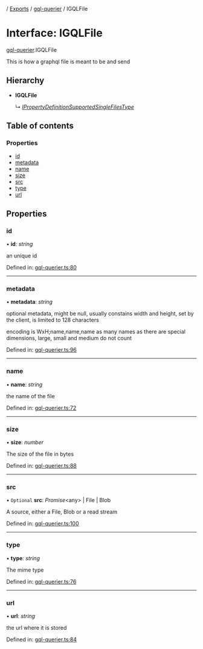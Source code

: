 [](../README.md) / [Exports](../modules.md) / [gql-querier](../modules/gql_querier.md) / IGQLFile

# Interface: IGQLFile

[gql-querier](../modules/gql_querier.md).IGQLFile

This is how a graphql file is meant
to be and send

## Hierarchy

* **IGQLFile**

  ↳ [*IPropertyDefinitionSupportedSingleFilesType*](base_root_module_itemdefinition_propertydefinition_types_files.ipropertydefinitionsupportedsinglefilestype.md)

## Table of contents

### Properties

- [id](gql_querier.igqlfile.md#id)
- [metadata](gql_querier.igqlfile.md#metadata)
- [name](gql_querier.igqlfile.md#name)
- [size](gql_querier.igqlfile.md#size)
- [src](gql_querier.igqlfile.md#src)
- [type](gql_querier.igqlfile.md#type)
- [url](gql_querier.igqlfile.md#url)

## Properties

### id

• **id**: *string*

an unique id

Defined in: [gql-querier.ts:80](https://github.com/onzag/itemize/blob/3efa2a4a/gql-querier.ts#L80)

___

### metadata

• **metadata**: *string*

optional metadata, might be null, usually constains width and
height, set by the client, is limited to 128 characters

encoding is WxH;name,name,name as many names as there are special
dimensions, large, small and medium do not count

Defined in: [gql-querier.ts:96](https://github.com/onzag/itemize/blob/3efa2a4a/gql-querier.ts#L96)

___

### name

• **name**: *string*

the name of the file

Defined in: [gql-querier.ts:72](https://github.com/onzag/itemize/blob/3efa2a4a/gql-querier.ts#L72)

___

### size

• **size**: *number*

The size of the file in bytes

Defined in: [gql-querier.ts:88](https://github.com/onzag/itemize/blob/3efa2a4a/gql-querier.ts#L88)

___

### src

• `Optional` **src**: *Promise*<any\> \| File \| Blob

A source, either a File, Blob or a read stream

Defined in: [gql-querier.ts:100](https://github.com/onzag/itemize/blob/3efa2a4a/gql-querier.ts#L100)

___

### type

• **type**: *string*

The mime type

Defined in: [gql-querier.ts:76](https://github.com/onzag/itemize/blob/3efa2a4a/gql-querier.ts#L76)

___

### url

• **url**: *string*

the url where it is stored

Defined in: [gql-querier.ts:84](https://github.com/onzag/itemize/blob/3efa2a4a/gql-querier.ts#L84)
